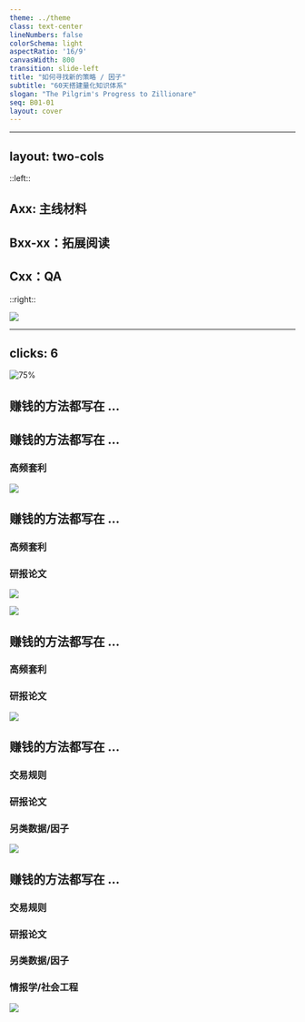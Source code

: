 ```yaml
---
theme: ../theme
class: text-center
lineNumbers: false
colorSchema: light
aspectRatio: '16/9'
canvasWidth: 800
transition: slide-left
title: "如何寻找新的策略 / 因子"
subtitle: "60天搭建量化知识体系"
slogan: "The Pilgrim's Progress to Zillionare"
seq: B01-01
layout: cover
---
```


<!--上一篇po文挖了个坑，介绍了量化知识体系的全貌。从现在起，我们就来一步步填这个坑。-->

---
layout: two-cols
---

::left::

## Axx: 主线材料
## Bxx-xx：拓展阅读
## Cxx：QA

::right::

![](https://images.jieyu.ai/images/2023/10/ppz-b01-01-cover.png)


<!--
先介绍下这个系列的编号。在这个位置有一个视频的编号。如果编号是A开头的，意味着它是搭建知识体系的主线，比较忙的人只要看这个就可以了

如果编号是像B01-01这样，表明它是对应A01的拓展阅读材料的第一篇。因为视频不能做太长，太短的话又比较凌乱，所以我们使用了这样的编号。

如果是C开头的，则表明它是我们近期搜集到的相关问题。它与A、B系列可能没有时间上的关联性。
-->
---
clicks: 6
---

<show at="0">

![75%](https://images.jieyu.ai/images/2023/10/cheese-course-roadmap.png)
</show>

<show at="1">

## 赚钱的方法都写在 ...

</show>

<show at="2">

## 赚钱的方法都写在 ...
### 高频套利

<Loc at="2">

![](https://images.jieyu.ai/images/2023/10/ppz-b01-01-hft.png)
</Loc>
</show>

<show at="3">

## 赚钱的方法都写在 ...
### 高频套利
### 研报论文

<Loc at="3" left="50%">

![](https://images.jieyu.ai/images/2023/10/alpha101-cover.png?1)
</Loc>
<Loc at="3" top="35%" left="75%">

![](https://images.jieyu.ai/images/2023/10/151trading-strategy-cover.png)
</Loc>
</show>

<show at="4">

## 赚钱的方法都写在 ...
### 高频套利
### 研报论文

<Loc at="4" left="50%">

![](https://images.jieyu.ai/images/2023/10/研报资源.png)

</Loc>
</show>

<show at="5">

## 赚钱的方法都写在 ...
### 交易规则
### 研报论文
### 另类数据/因子

<Loc at="5" >

![](https://images.jieyu.ai/images/2023/10/另类数据.png)
</Loc>
</show>

<show at="6">

## 赚钱的方法都写在 ...
### 交易规则
### 研报论文
### 另类数据/因子
### 情报学/社会工程

<Loc at="6">

![](https://images.jieyu.ai/images/2023/10/networking.png)
</Loc>
</show>

<!--
今天我们介绍如何打开寻找策略的思路，

# MARK
首先我们来介绍如何利用交易规则制定策略。俗话说赚钱的方法都写在刑法里当然这只是一种调侃，但合理地利用规则，确实是策略最稳、最暴利的方式。

# CLK1
# CLK2
高频套利就是充分利用交易规则的一个例子。它们利用席位速度差，交易所信息差，进行几乎是无风险的套利。这种信息差、速度差是制度性安排决定的，但只有少数聪明的人才能发现它、利用它。

又比如，在A股，打板策略是又一个利用规则的例子，通过打板加融券卖出，做成了T0的进阶玩法。

再比如，IPO后原始股东的股份是有限售期的，但允许出借。现在大家都知道了，这个规则被人利用，先将价位拉升到不合理的高位，再融券做空，获得惊人的利润。

一个与IPO相关的策略就是打新。一些机构会对新股的破发率、赔率进行建模，如果有利可图，则会在一级市场上高价申报，以图入围。在后我们面推荐的券商金工的研报里，就有对此统计模型的研究。


# CLK3
当然，交易规则中可挖的策略相对少一些，时间久了也会出现拥挤效应。更多的人可能会选择抱大腿。这就是看人家的研报。
最著名的研报可能是世坤的Alpha 101，几年之后，作者又推出了 151个交易策略。这本书覆盖范围较广，有一些策略在阅读前，可能需要补充一些预备知识，可以参照我们的路线图。

看研报一是看如何复现、或者说实现研报，毕竟研报不是代码。二是要注重看它的研究方法和技巧，了解它使用的边界条件，这些可能比结论更重要。

# CLK4
这里是一些常见的研报资源。最主要的，贴近市场最近的可能是国内券商金工组的研报。这里列举了一些，当然还有很多优秀的团队没有列出来，我会在情报学和社工那一节讲怎么去找这些资源。

网站方面，这里有很多搜集的研报，此外，慧博和万得也有。海外比较有名的有quantocracy，更新频率高。quantinsti是一家印度公司，他们做了一个量化课程，大约 7000美金左右。他们的网站也可以看一下。我推荐过他们的一个python学习小册子，是专门为量化入门准备的。

独立研究员方面有chan博士的博客，这方面大家可以留意一下。独立研究员的博客访问量小，比较小众，所以，如果你去关注的话，可能会有一定的信息差优势。

papers这里太多，我有搜集一个资源列表，因为平台规则原因，这里就没办法把链接放出来了。

# CLK5
另类数据部分，实际上是一个创新的活，随着科技、潮流的变化，会产生一些反映人流和现金流的数据。比如最近兴起的电商平台数据，应用商店榜单等等。这些需要一定的社会工程能力，因为拿这些数据，需要有自己的情报网络。如果等到有现成的商用数据了，这些数据的作用就没有那么大了。

# CLK6
这里简单讲一点技巧，好多人问要到哪里找研报？其实非常简单。首先大的机构，大V都会有自己的公号，你用前面列出来的名字，比如华泰金工，就可以搜索出来。其次，我们可以从一篇研报，利用它的交叉索引找到其它研报，然后通过标题在网上搜到这些文章，最后我们就能找到经常发这些研报的网站。

如何搜集他人的信息并建立起联系，这方面的内容属于social engineering，大家可以用这个主题搜搜看，也可以加入我们的群，从现在起，建立自己的network.
-->
